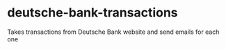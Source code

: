 # deutsche-bank-transactions
Takes transactions from Deutsche Bank website and send emails for each one
